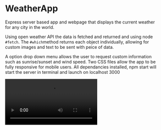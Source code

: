 # WeatherApp

Express server based app and webpage that displays the current weather for any city in the world.

Using open weather API the data is fetched and returned and using node `#fetch`.  The `#which`method returns each object individually, allowing for custom images and text to be sent with peice of data. 

A option drop down menu allows the user to request custom information such as sunrise/sunset and wind speed.
Two CSS files allow the app to be fully responsive for mobile users.
All dependancies installed, npm start will start the server in terminal and launch on localhost 3000


  <video controls="true" allowfullscreen="true">
    <source src="website.mp4" type="video/mp4">
  </video>
